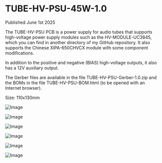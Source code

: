 # TUBE-HV-PSU-45W-1.0

Published June 1st 2025

The TUBE-HV-PSU PCB is a power supply for audio tubes that supports high-voltage power supply modules such as the HV-MODULE-UC3845, which you can find in another directory of my GitHub repository. It also supports the Chinese XIPA-650CHVCX module with some component modifications.

In addition to the positive and negative (BIAS) high-voltage outputs, it also has a 12V auxiliary output.

The Gerber files are available in the file TUBE-HV-PSU-Gerber-1.0.zip and the BOMs in the file TUBE-HV-PSU-BOM.html (to be opened with an Internet browser).


Size: 110x130mm

![Image](https://github.com/user-attachments/assets/3a674af4-4954-47f5-a17a-716cae1737c1)

![Image](https://github.com/user-attachments/assets/d726aad0-e6c0-4f62-a1f7-df28fe57b9a1)

![Image](https://github.com/user-attachments/assets/7a25e958-e43f-4b63-b65b-d49d9fd4e8b7)

![Image](https://github.com/user-attachments/assets/3a4029c4-f66b-459c-91bf-aa4bf58a33eb)

![Image](https://github.com/user-attachments/assets/6dcf99db-fda8-4b7d-9b4b-57cc6b93b77f)

![Image](https://github.com/user-attachments/assets/38fc1387-95dd-4658-bf93-4429d7ad6137)
